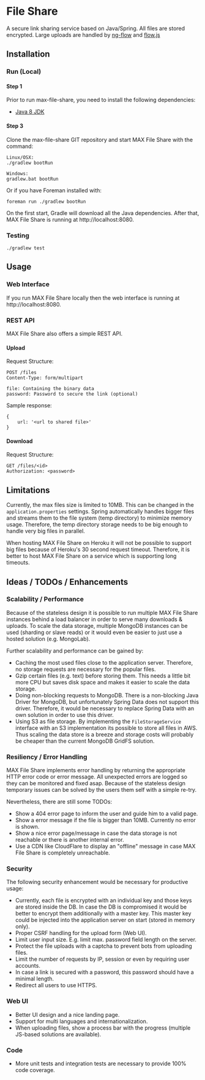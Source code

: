 # File Share
A secure link sharing service based on Java/Spring. All files are stored encrypted. Large uploads are handled by [ng-flow](https://github.com/flowjs/ng-flow) and [flow.js](https://github.com/flowjs/flow.js)

## Installation

### Run (Local)
#### Step 1
Prior to run max-file-share, you need to install the following dependencies:

- [Java 8 JDK](http://www.oracle.com/technetwork/java/javase/downloads/jdk8-downloads-2133151.html)

#### Step 3
Clone the max-file-share GIT repository and start MAX File Share with the command:

```
Linux/OSX:
./gradlew bootRun

Windows:
gradlew.bat bootRun
```

Or if you have Foreman installed with:

```
foreman run ./gradlew bootRun
```

On the first start, Gradle will download all the Java dependencies. After that, MAX File Share is running at http://localhost:8080.

### Testing
```
./gradlew test
```

## Usage

### Web Interface
If you run MAX File Share locally then the web interface is running at http://localhost:8080. 

### REST API
MAX File Share also offers a simple REST API. 

#### Upload

Request Structure:

```
POST /files
Content-Type: form/multipart

file: Containing the binary data
password: Password to secure the link (optional)
```

Sample response:
```
{
    url: '<url to shared file>'
}
```

#### Download

Request Structure:

```
GET /files/<id>
Authorization: <password>
```

## Limitations
Currently, the max files size is limited to 10MB. This can be changed in the `application.properties` settings. Spring automatically handles bigger files and streams them to the file system (temp directory) to minimize memory usage. Therefore, the temp directory storage needs to be big enough to handle very big files in parallel.

When hosting MAX File Share on Heroku it will not be possible to support big files because of Heroku's 30 second request timeout. Therefore, it is better to host MAX File Share on a service which is supporting long timeouts. 

## Ideas / TODOs / Enhancements

### Scalability / Performance
Because of the stateless design it is possible to run multiple MAX File Share instances behind a load balancer in order to serve many downloads & uploads. To scale the data storage, multiple MongoDB instances can be used (sharding or slave reads) or it would even be easier to just use a hosted solution (e.g. MongoLab).

Further scalability and performance can be gained by:
- Caching the most used files close to the application server. Therefore, no storage requests are necessary for the popular files.
- Gzip certain files (e.g. text) before storing them. This needs a little bit more CPU but saves disk space and makes it easier to scale the data storage.
- Doing non-blocking requests to MongoDB. There is a non-blocking Java Driver for MongoDB, but unfortunately Spring Data does not support this driver. Therefore, it would be necessary to replace Spring Data with an own solution in order to use this driver. 
- Using S3 as file storage. By implementing the `FileStorageService` interface with an S3 implementation its possible to store all files in AWS. Thus scaling the data store is a breeze and storage costs will probably be cheaper than the current MongoDB GridFS solution.

### Resiliency / Error Handling
MAX File Share implements error handling by returning the appropriate HTTP error code or error message. All unexpected errors are logged so they can be monitored and fixed asap. Because of the stateless design temporary issues can be solved by the users them self with a simple re-try.

Nevertheless, there are still some TODOs:
- Show a 404 error page to inform the user and guide him to a valid page.
- Show a error message if the file is bigger than 10MB. Currently no error is shown.
- Show a nice error page/message in case the data storage is not reachable or there is another internal error.
- Use a CDN like CloudFlare to display an "offline" message in case MAX File Share is completely unreachable.

### Security
The following security enhancement would be necessary for productive usage:

- Currently, each file is encrypted with an individual key and those keys are stored inside the DB. In case the DB is compromised it would be better to encrypt them additionally with a master key. This master key could be injected into the application server on start (stored in memory only). 
- Proper CSRF handling for the upload form (Web UI).
- Limit user input size. E.g. limit max. password field length on the server.
- Protect the file uploads with a captcha to prevent bots from uploading files.
- Limit the number of requests by IP, session or even by requiring user accounts.
- In case a link is secured with a password, this password should have a minimal length.
- Redirect all users to use HTTPS.

### Web UI
- Better UI design and a nice landing page.
- Support for multi languages and internationalization.
- When uploading files, show a process bar with the progress (multiple JS-based solutions are available).

### Code
- More unit tests and integration tests are necessary to provide 100% code coverage.
